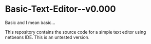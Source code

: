 # Basic-Text-Editor--v0.000
Basic and I mean basic...

This repository contains the source code for a simple text editor using netbeans IDE. This is an untested version. 
